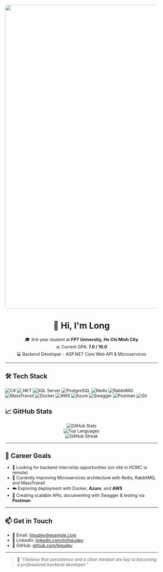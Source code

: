 <!-- Banner -->
<p align="center">
  <img src=![Image](https://github.com/user-attachments/assets/5443a24d-691a-49e2-b511-4bee471b57be)" width="1000" style="border-radius: 10px;" />
</p>

<!-- Introduction -->
<h1 align="center">👋 Hi, I'm Long</h1>
<p align="center">
  🎓 3rd-year student at <strong>FPT University, Ho Chi Minh City</strong>  
  <br/>
  📊 Current GPA: <strong>7.0 / 10.0</strong>  
  <br/>
  💻 Backend Developer - ASP.NET Core Web API & Microservices
</p>

---

## 🛠️ Tech Stack

![C#](https://img.shields.io/badge/-C%23-239120?style=flat&logo=c-sharp&logoColor=white)
![.NET](https://img.shields.io/badge/-.NET-512BD4?style=flat&logo=dotnet&logoColor=white)
![SQL Server](https://img.shields.io/badge/-SQL%20Server-CC2927?style=flat&logo=microsoftsqlserver&logoColor=white)
![PostgreSQL](https://img.shields.io/badge/-PostgreSQL-336791?style=flat&logo=postgresql&logoColor=white)
![Redis](https://img.shields.io/badge/-Redis-DC382D?style=flat&logo=redis&logoColor=white)
![RabbitMQ](https://img.shields.io/badge/-RabbitMQ-FF6600?style=flat&logo=rabbitmq&logoColor=white)
![MassTransit](https://img.shields.io/badge/-MassTransit-1D3557?style=flat&logo=nuget&logoColor=white)
![Docker](https://img.shields.io/badge/-Docker-2496ED?style=flat&logo=docker&logoColor=white)
![AWS](https://img.shields.io/badge/-AWS-232F3E?style=flat&logo=amazonaws&logoColor=white)
![Azure](https://img.shields.io/badge/-Azure-0078D4?style=flat&logo=microsoftazure&logoColor=white)
![Swagger](https://img.shields.io/badge/-Swagger-85EA2D?style=flat&logo=swagger&logoColor=black)
![Postman](https://img.shields.io/badge/-Postman-FF6C37?style=flat&logo=postman&logoColor=white)
![Git](https://img.shields.io/badge/-Git-F05032?style=flat&logo=git&logoColor=white)


## 📈 GitHub Stats

<p align="center">
  <img src="https://github-readme-stats.vercel.app/api?username=hieudev&show_icons=true&theme=tokyonight" alt="GitHub Stats" />
  <br/>
  <img src="https://github-readme-stats.vercel.app/api/top-langs/?username=hieudev&layout=compact&theme=tokyonight" alt="Top Languages" />
  <br/>
  <img src="https://github-readme-streak-stats.herokuapp.com/?user=hieudev&theme=tokyonight" alt="GitHub Streak" />
</p>

---

## 🎯 Career Goals

- 🤝 Looking for backend internship opportunities (on-site in HCMC or remote)  
- 🌱 Currently improving Microservices architecture with Redis, RabbitMQ, and MassTransit  
- ☁️ Exploring deployment with Docker, **Azure**, and **AWS**  
- 🧪 Creating scalable APIs, documenting with Swagger & testing via **Postman**

---

## 📫 Get in Touch

- 📧 Email: hieudev@example.com  
- 💼 LinkedIn: [linkedin.com/in/hieudev](https://linkedin.com/in/hieudev)  
- 🐙 GitHub: [github.com/hieudev](https://github.com/hieudev)

---

> 💬 *“I believe that persistence and a clear mindset are key to becoming a professional backend developer.”*
